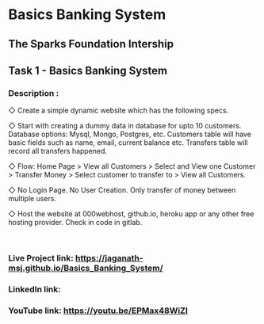 # Basics Banking System

## The Sparks Foundation Intership
## Task 1 - Basics Banking System

### Description : 
◇ Create a simple dynamic website which has the following specs.

◇ Start with creating a dummy data in database for upto 10 customers. Database options: Mysql, Mongo, Postgres, etc. Customers table will have basic fields such as name, email, current balance etc. Transfers table will record all transfers happened.

◇ Flow: Home Page > View all Customers > Select and View one Customer > Transfer Money > Select customer to transfer to > View all Customers.

◇ No Login Page. No User Creation. Only transfer of money between multiple users.

◇ Host the website at 000webhost, github.io, heroku app or any other free hosting provider. Check in code in gitlab.

<br>

### Live Project link: https://jaganath-msj.github.io/Basics_Banking_System/

### LinkedIn link: 

### YouTube link: https://youtu.be/EPMax48WiZI
